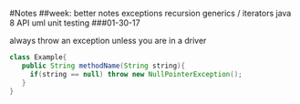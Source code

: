 #Notes
##week:
better notes
exceptions
recursion
generics / iterators
java 8 API
uml
unit testing
###01-30-17

always throw an exception unless you are in a driver
  ```java
  class Example{
     public String methodName(String string){
       if(string == null) throw new NullPointerException();
     }
  }
  ```
